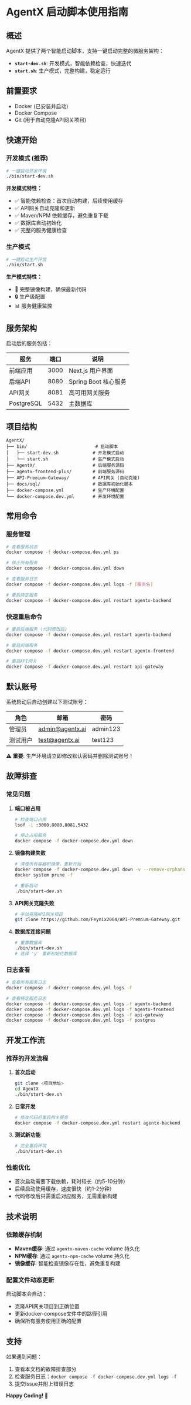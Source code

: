 # AgentX 启动脚本使用指南

## 概述

AgentX 提供了两个智能启动脚本，支持一键启动完整的微服务架构：

- **`start-dev.sh`**: 开发模式，智能依赖检查，快速迭代
- **`start.sh`**: 生产模式，完整构建，稳定运行

## 前置要求

- Docker (已安装并启动)
- Docker Compose 
- Git (用于自动克隆API网关项目)

## 快速开始

### 开发模式 (推荐)

```bash
# 一键启动开发环境
./bin/start-dev.sh
```

**开发模式特性：**
- ✅ 智能依赖检查：首次自动构建，后续使用缓存
- ✅ API网关自动克隆和更新
- ✅ Maven/NPM 依赖缓存，避免重复下载
- ✅ 数据库自动初始化
- ✅ 完整的服务健康检查

### 生产模式

```bash
# 一键启动生产环境
./bin/start.sh
```

**生产模式特性：**
- 🚀 完整镜像构建，确保最新代码
- 🔒 生产级配置
- 📊 服务健康监控

## 服务架构

启动后的服务包括：

| 服务 | 端口 | 说明 |
|------|------|------|
| 前端应用 | 3000 | Next.js 用户界面 |
| 后端API | 8080 | Spring Boot 核心服务 |
| API网关 | 8081 | 高可用网关服务 |
| PostgreSQL | 5432 | 主数据库 |

## 项目结构

```
AgentX/
├── bin/                          # 启动脚本
│   ├── start-dev.sh             # 开发模式启动
│   └── start.sh                 # 生产模式启动
├── AgentX/                      # 后端服务源码
├── agentx-frontend-plus/        # 前端服务源码
├── API-Premium-Gateway/         # API网关 (自动克隆)
├── docs/sql/                    # 数据库初始化脚本
├── docker-compose.yml           # 生产环境配置
└── docker-compose.dev.yml       # 开发环境配置
```

## 常用命令

### 服务管理

```bash
# 查看服务状态
docker compose -f docker-compose.dev.yml ps

# 停止所有服务
docker compose -f docker-compose.dev.yml down

# 查看服务日志
docker compose -f docker-compose.dev.yml logs -f [服务名]

# 重启特定服务
docker compose -f docker-compose.dev.yml restart agentx-backend
```

### 快速重启命令

```bash
# 重启后端服务 (代码修改后)
docker compose -f docker-compose.dev.yml restart agentx-backend

# 重启前端服务
docker compose -f docker-compose.dev.yml restart agentx-frontend

# 重启API网关
docker compose -f docker-compose.dev.yml restart api-gateway
```

## 默认账号

系统启动后自动创建以下测试账号：

| 角色 | 邮箱 | 密码 |
|------|------|------|
| 管理员 | admin@agentx.ai | admin123 |
| 测试用户 | test@agentx.ai | test123 |

⚠️ **重要**: 生产环境请立即修改默认密码并删除测试账号！

## 故障排查

### 常见问题

1. **端口被占用**
   ```bash
   # 检查端口占用
   lsof -i :3000,8080,8081,5432
   
   # 停止占用服务
   docker compose -f docker-compose.dev.yml down
   ```

2. **镜像构建失败**
   ```bash
   # 清理所有容器和镜像，重新开始
   docker compose -f docker-compose.dev.yml down -v --remove-orphans
   docker system prune -f
   
   # 重新启动
   ./bin/start-dev.sh
   ```

3. **API网关克隆失败**
   ```bash
   # 手动克隆API网关项目
   git clone https://github.com/Feynix2004/API-Premium-Gateway.git
   ```

4. **数据库连接问题**
   ```bash
   # 重置数据库
   ./bin/start-dev.sh
   # 选择 'y' 重新初始化数据库
   ```

### 日志查看

```bash
# 查看所有服务日志
docker compose -f docker-compose.dev.yml logs -f

# 查看特定服务日志
docker compose -f docker-compose.dev.yml logs -f agentx-backend
docker compose -f docker-compose.dev.yml logs -f agentx-frontend
docker compose -f docker-compose.dev.yml logs -f api-gateway
docker compose -f docker-compose.dev.yml logs -f postgres
```

## 开发工作流

### 推荐的开发流程

1. **首次启动**
   ```bash
   git clone <项目地址>
   cd AgentX
   ./bin/start-dev.sh
   ```

2. **日常开发**
   ```bash
   # 修改代码后重启相关服务
   docker compose -f docker-compose.dev.yml restart agentx-backend
   ```

3. **测试新功能**
   ```bash
   # 完全重启环境
   ./bin/start-dev.sh
   ```

### 性能优化

- 首次启动需要下载依赖，耗时较长（约5-10分钟）
- 后续启动使用缓存，速度很快（约1-2分钟）
- 代码修改后只需重启对应服务，无需重新构建

## 技术说明

### 依赖缓存机制

- **Maven缓存**: 通过 `agentx-maven-cache` volume 持久化
- **NPM缓存**: 通过 `agentx-npm-cache` volume 持久化
- **镜像缓存**: 智能检查镜像存在性，避免重复构建

### 配置文件动态更新

启动脚本会自动：
- 克隆API网关项目到正确位置
- 更新docker-compose文件中的路径引用
- 确保所有服务使用正确的配置

## 支持

如果遇到问题：

1. 查看本文档的故障排查部分
2. 检查服务日志：`docker compose -f docker-compose.dev.yml logs -f`
3. 提交Issue并附上错误日志


**Happy Coding! 🚀** 
